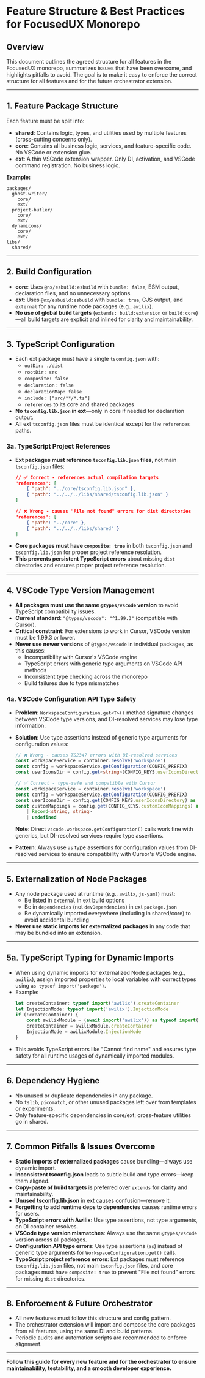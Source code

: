 # Feature Structure & Best Practices for FocusedUX Monorepo

## Overview

This document outlines the agreed structure for all features in the FocusedUX monorepo, summarizes issues that have been overcome, and highlights pitfalls to avoid. The goal is to make it easy to enforce the correct structure for all features and for the future orchestrator extension.

---

## 1. **Feature Package Structure**

Each feature must be split into:

- **shared**: Contains logic, types, and utilities used by multiple features (cross-cutting concerns only).
- **core**: Contains all business logic, services, and feature-specific code. No VSCode or extension glue.
- **ext**: A thin VSCode extension wrapper. Only DI, activation, and VSCode command registration. No business logic.

**Example:**

```
packages/
  ghost-writer/
    core/
    ext/
  project-butler/
    core/
    ext/
  dynamicons/
    core/
    ext/
libs/
  shared/
```

---

## 2. **Build Configuration**

- **core**: Uses `@nx/esbuild:esbuild` with `bundle: false`, ESM output, declaration files, and no unnecessary options.
- **ext**: Uses `@nx/esbuild:esbuild` with `bundle: true`, CJS output, and `external` for any runtime node packages (e.g., `awilix`).
- **No use of global build targets** (`extends: build:extension` or `build:core`)—all build targets are explicit and inlined for clarity and maintainability.

---

## 3. **TypeScript Configuration**

- Each ext package must have a single `tsconfig.json` with:
    - `outDir: ./dist`
    - `rootDir: src`
    - `composite: false`
    - `declaration: false`
    - `declarationMap: false`
    - `include: ["src/**/*.ts"]`
    - `references` to its core and shared packages
- **No `tsconfig.lib.json` in ext**—only in core if needed for declaration output.
- All ext `tsconfig.json` files must be identical except for the `references` paths.

### 3a. **TypeScript Project References**

- **Ext packages must reference `tsconfig.lib.json` files**, not main `tsconfig.json` files:
    ```json
    // ✅ Correct - references actual compilation targets
    "references": [
        { "path": "../core/tsconfig.lib.json" },
        { "path": "../../../libs/shared/tsconfig.lib.json" }
    ]

    // ❌ Wrong - causes "File not found" errors for dist directories
    "references": [
        { "path": "../core" },
        { "path": "../../../libs/shared" }
    ]
    ```
- **Core packages must have `composite: true`** in both `tsconfig.json` and `tsconfig.lib.json` for proper project reference resolution.
- **This prevents persistent TypeScript errors** about missing `dist` directories and ensures proper project reference resolution.

---

## 4. **VSCode Type Version Management**

- **All packages must use the same `@types/vscode` version** to avoid TypeScript compatibility issues.
- **Current standard**: `"@types/vscode": "^1.99.3"` (compatible with Cursor).
- **Critical constraint**: For extensions to work in Cursor, VSCode version must be 1.99.3 or lower.
- **Never use newer versions** of `@types/vscode` in individual packages, as this causes:
    - Incompatibility with Cursor's VSCode engine
    - TypeScript errors with generic type arguments on VSCode API methods
    - Inconsistent type checking across the monorepo
    - Build failures due to type mismatches

### 4a. **VSCode Configuration API Type Safety**

- **Problem**: `WorkspaceConfiguration.get<T>()` method signature changes between VSCode type versions, and DI-resolved services may lose type information.
- **Solution**: Use type assertions instead of generic type arguments for configuration values:

    ```ts
    // ❌ Wrong - causes TS2347 errors with DI-resolved services
    const workspaceService = container.resolve('workspace')
    const config = workspaceService.getConfiguration(CONFIG_PREFIX)
    const userIconsDir = config.get<string>(CONFIG_KEYS.userIconsDirectory)

    // ✅ Correct - type-safe and compatible with Cursor
    const workspaceService = container.resolve('workspace')
    const config = workspaceService.getConfiguration(CONFIG_PREFIX)
    const userIconsDir = config.get(CONFIG_KEYS.userIconsDirectory) as string | undefined
    const customMappings = config.get(CONFIG_KEYS.customIconMappings) as
        | Record<string, string>
        | undefined
    ```

    **Note**: Direct `vscode.workspace.getConfiguration()` calls work fine with generics, but DI-resolved services require type assertions.

- **Pattern**: Always use `as` type assertions for configuration values from DI-resolved services to ensure compatibility with Cursor's VSCode engine.

---

## 5. **Externalization of Node Packages**

- Any node package used at runtime (e.g., `awilix`, `js-yaml`) must:
    - Be listed in `external` in ext build options
    - Be in `dependencies` (not `devDependencies`) in ext `package.json`
    - Be dynamically imported everywhere (including in shared/core) to avoid accidental bundling
- **Never use static imports for externalized packages** in any code that may be bundled into an extension.

---

## 5a. **TypeScript Typing for Dynamic Imports**

- When using dynamic imports for externalized Node packages (e.g., `awilix`), assign imported properties to local variables with correct types using `as typeof import('package')`.
- Example:
    ```ts
    let createContainer: typeof import('awilix').createContainer
    let InjectionMode: typeof import('awilix').InjectionMode
    if (!createContainer) {
        const awilixModule = (await import('awilix')) as typeof import('awilix')
        createContainer = awilixModule.createContainer
        InjectionMode = awilixModule.InjectionMode
    }
    ```
- This avoids TypeScript errors like "Cannot find name" and ensures type safety for all runtime usages of dynamically imported modules.

---

## 6. **Dependency Hygiene**

- No unused or duplicate dependencies in any package.
- No `tslib`, `picomatch`, or other unused packages left over from templates or experiments.
- Only feature-specific dependencies in core/ext; cross-feature utilities go in shared.

---

## 7. **Common Pitfalls & Issues Overcome**

- **Static imports of externalized packages** cause bundling—always use dynamic import.
- **Inconsistent tsconfig.json** leads to subtle build and type errors—keep them aligned.
- **Copy-paste of build targets** is preferred over `extends` for clarity and maintainability.
- **Unused tsconfig.lib.json** in ext causes confusion—remove it.
- **Forgetting to add runtime deps to dependencies** causes runtime errors for users.
- **TypeScript errors with Awilix**: Use type assertions, not type arguments, on DI container resolves.
- **VSCode type version mismatches**: Always use the same `@types/vscode` version across all packages.
- **Configuration API type errors**: Use type assertions (`as`) instead of generic type arguments for `WorkspaceConfiguration.get()` calls.
- **TypeScript project reference errors**: Ext packages must reference `tsconfig.lib.json` files, not main `tsconfig.json` files, and core packages must have `composite: true` to prevent "File not found" errors for missing `dist` directories.

---

## 8. **Enforcement & Future Orchestrator**

- All new features must follow this structure and config pattern.
- The orchestrator extension will import and compose the core packages from all features, using the same DI and build patterns.
- Periodic audits and automation scripts are recommended to enforce alignment.

---

**Follow this guide for every new feature and for the orchestrator to ensure maintainability, testability, and a smooth developer experience.**
